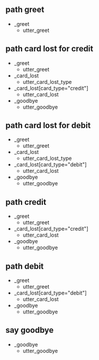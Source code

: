 ## path greet
* _greet
  - utter_greet

## path card lost for credit
* _greet              
  - utter_greet
* _card_lost               
  - utter_card_lost_type
* _card_lost[card_type="credit"] 
  - utter_card_lost 
* _goodbye              
  - utter_goodbye

## path card lost for debit             
* _greet              
  - utter_greet
* _card_lost               
  - utter_card_lost_type
* _card_lost[card_type="debit"] 
  - utter_card_lost 
* _goodbye              
  - utter_goodbye  

## path credit              
* _greet              
  - utter_greet
* _card_lost[card_type="credit"]               
  - utter_card_lost
* _goodbye              
  - utter_goodbye


## path debit               
* _greet              
  - utter_greet
* _card_lost[card_type="debit"]               
  - utter_card_lost
* _goodbye              
  - utter_goodbye

## say goodbye
* _goodbye
  - utter_goodbye
